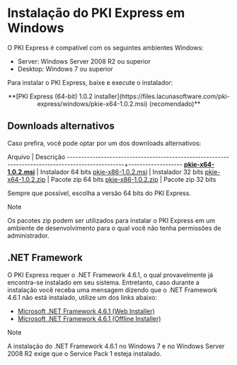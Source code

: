 ﻿# Instalação do PKI Express em Windows

O PKI Express é compatível com os seguintes ambientes Windows:

* Server: Windows Server 2008 R2 ou superior
* Desktop: Windows 7 ou superior

Para instalar o PKI Express, baixe e execute o instalador:

<center>
**[PKI Express (64-bit) 1.0.2 installer](https://files.lacunasoftware.com/pki-express/windows/pkie-x64-1.0.2.msi) (recomendado)**
</center>

## Downloads alternativos

Caso prefira, você pode optar por um dos downloads alternativos:

Arquivo                                                                                           | Descrição
--------------------------------------------------------------------------------------------------+-------------------
**[pkie-x64-1.0.2.msi](https://files.lacunasoftware.com/pki-express/windows/pkie-x64-1.0.2.msi)** | Instalador 64 bits
[pkie-x86-1.0.2.msi](https://files.lacunasoftware.com/pki-express/windows/pkie-x86-1.0.2.msi)     | Instalador 32 bits
[pkie-x64-1.0.2.zip](https://files.lacunasoftware.com/pki-express/windows/pkie-x64-1.0.2.zip)     | Pacote zip 64 bits
[pkie-x86-1.0.2.zip](https://files.lacunasoftware.com/pki-express/windows/pkie-x86-1.0.2.zip)     | Pacote zip 32 bits

Sempre que possível, escolha a versão 64 bits do PKI Express.

> [!NOTE]
> Os pacotes zip podem ser utilizados para instalar o PKI Express em um ambiente de desenvolvimento
> para o qual você não tenha permissões de administrador.

## .NET Framework

O PKI Express requer o .NET Framework 4.6.1, o qual provavelmente já encontra-se instalado em seu sistema. Entretanto,
caso durante a instalação você receba uma mensagem dizendo que o .NET Framework 4.6.1 não está instalado, utilize
um dos links abaixo:

* [Microsoft .NET Framework 4.6.1 (Web Installer)](https://www.microsoft.com/en-us/download/details.aspx?id=49981)
* [Microsoft .NET Framework 4.6.1 (Offline Installer)](https://www.microsoft.com/en-us/download/details.aspx?id=49982)

> [!NOTE]
> A instalação do .NET Framework 4.6.1 no Windows 7 e no Windows Server 2008 R2 exige que o Service Pack 1
> esteja instalado.
